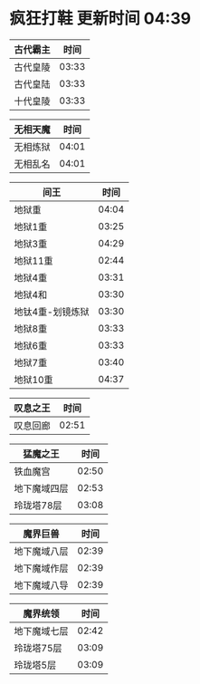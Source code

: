 # 疯狂打鞋 更新时间 04:39

| 古代霸主   | 时间    |
|--------|-------|
| 古代皇陵 | 03:33 |
| 古代皇陆 | 03:33 |
| 十代皇陵 | 03:33 |

| 无相天魔   | 时间    |
|--------|-------|
| 无相炼狱 | 04:01 |
| 无相乱名 | 04:01 |

| 间王   | 时间    |
|--------|-------|
| 地狱重 | 04:04 |
| 地狱1重 | 03:25 |
| 地狱3重 | 04:29 |
| 地狱11重 | 02:44 |
| 地狱4重 | 03:31 |
| 地狱4和 | 03:30 |
| 地钛4重-划镜炼狱 | 03:30 |
| 地狱8重 | 03:33 |
| 地狱6重 | 03:33 |
| 地狱7重 | 03:40 |
| 地狱10重 | 04:37 |

| 叹息之王   | 时间    |
|--------|-------|
| 叹息回廊 | 02:51 |

| 猛魔之王   | 时间    |
|--------|-------|
| 铁血魔宫 | 02:50 |
| 地下魔域四层 | 02:53 |
| 玲珑塔78层 | 03:08 |

| 魔界巨兽   | 时间    |
|--------|-------|
| 地下魔域八层 | 02:39 |
| 地下魔域作层 | 02:39 |
| 地下魔域八导 | 02:39 |

| 魔界统领   | 时间    |
|--------|-------|
| 地下魔域七层 | 02:42 |
| 玲珑塔75层 | 03:09 |
| 玲珑塔5层 | 03:09 |